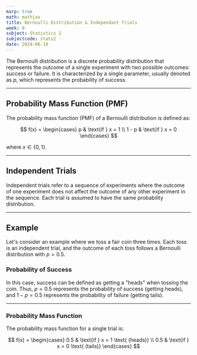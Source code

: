 ```yaml
---
marp: true
math: mathjax
title: Bernoulli Distribution & Independant Trials
week: 0
subject: Statistics 2
subjectcode: stats2
date: 2024-06-10
---
```


The Bernoulli distribution is a discrete probability distribution that represents the outcome of a single experiment with two possible outcomes: success or failure. It is characterized by a single parameter, usually denoted as $p$, which represents the probability of success.

---

## Probability Mass Function (PMF)

The probability mass function (PMF) of a Bernoulli distribution is defined as:

$$
f(x) =
\begin{cases}
p & \text{if } x = 1 \\
1 - p & \text{if } x = 0
\end{cases}
$$

where $x \in \{0, 1\}$.

---
## Independent Trials

Independent trials refer to a sequence of experiments where the outcome of one experiment does not affect the outcome of any other experiment in the sequence. Each trial is assumed to have the same probability distribution.

---
## Example

Let's consider an example where we toss a fair coin three times. Each toss is an independent trial, and the outcome of each toss follows a Bernoulli distribution with $p = 0.5$.

### Probability of Success

In this case, success can be defined as getting a "heads" when tossing the coin. Thus, $p = 0.5$ represents the probability of success (getting heads), and $1 - p = 0.5$ represents the probability of failure (getting tails).

---
### Probability Mass Function

The probability mass function for a single trial is:

$$
f(x) =
\begin{cases}
0.5 & \text{if } x = 1 \text{ (heads)} \\
0.5 & \text{if } x = 0 \text{ (tails)}
\end{cases}
$$

